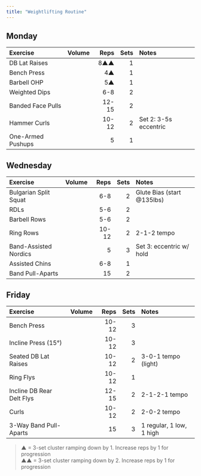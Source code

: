 ```yaml
---
title: "Weightlifting Routine"
---
```


## Monday

| Exercise                  | Volume    | Reps  | Sets | Notes                      |
|:----------|:----|--:|--:|:-----------|
| DB Lat Raises             |           | 8▲▲   | 1    |                            |
| Bench Press               |           | 4▲    | 1    |                            |
| Barbell OHP               |           | 5▲    | 1    |                            |
| Weighted Dips             |           | 6-8   | 2    |                            |
| Banded Face Pulls         |           | 12-15 | 2    |                            |
| Hammer Curls              |           | 10-12 | 2    | Set 2: 3-5s eccentric      |
| One-Armed Pushups         |           | 5     | 1    |                            |

## Wednesday

| Exercise                  | Volume    | Reps  | Sets | Notes                      |
|:----------|:----|--:|--:|:-----------|
| Bulgarian Split Squat     |           | 6-8   | 2    | Glute Bias (start @135lbs) |
| RDLs                      |           | 5-6   | 2    |                            |
| Barbell Rows              |           | 5-6   | 2    |                            |
| Ring Rows                 |           | 10-12 | 2    | 2-1-2 tempo                |
| Band-Assisted Nordics     |           | 5     | 3    | Set 3: eccentric w/ hold   |
| Assisted Chins            |           | 6-8   | 1    |                            |
| Band Pull-Aparts          |           | 15    | 2    |                            |

## Friday

| Exercise                  | Volume    | Reps  | Sets | Notes                      |
|:----------|:----|--:|--:|:-----------|
| Bench Press               |           | 10-12 | 3    |                            |
| Incline Press (15°)       |           | 10-12 | 3    |                            |
| Seated DB Lat Raises      |           | 10-12 | 2    | 3-0-1 tempo (light)        |
| Ring Flys                 |           | 10-12 | 1    |                            |
| Incline DB Rear Delt Flys |           | 12-15 | 2    | 2-1-2-1 tempo              |
| Curls                     |           | 10-12 | 2    | 2-0-2 tempo                |
| 3-Way Band Pull-Aparts    |           | 15    | 3    | 1 regular, 1 low, 1 high   |

> ▲ = 3-set cluster ramping down by 1. Increase reps by 1 for progression  
> ▲▲ = 3-set cluster ramping down by 2. Increase reps by 1 for progression
